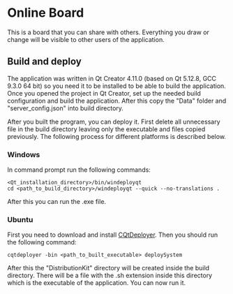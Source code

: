 # Online Board

This is a board that you can share with others. Everything you draw or change will be visible to other users of the application.

## Build and deploy

The application was written in Qt Creator 4.11.0 (based on Qt 5.12.8, GCC 9.3.0 64 bit) so you need it to be installed to be able to build the application. Once you opened the project in Qt Creator, set up the needed build configuration and build the application. After this copy the "Data" folder and "server_config.json" into build directory.

After you built the program, you can deploy it. First delete all unnecessary file in the build directory leaving only the executable and files copied previously. The following process for different platforms is described below.

### Windows

In command prompt run the following commands:

```
<Qt_installation_directory>/bin/windeployqt
cd <path_to_build_directory>/windeployqt --quick --no-translations .
```

After this you can run the .exe file.

### Ubuntu

First you need to download and install [CQtDeployer](https://github.com/QuasarApp/CQtDeployer/releases). Then you should run the following command:

```
cqtdeployer -bin <path_to_built_executable> deploySystem
```

After this the "DistributionKit" directory will be created inside the build directory. There will be a file with the .sh extension inside this directory which is the executable of the application. You can now run it.
